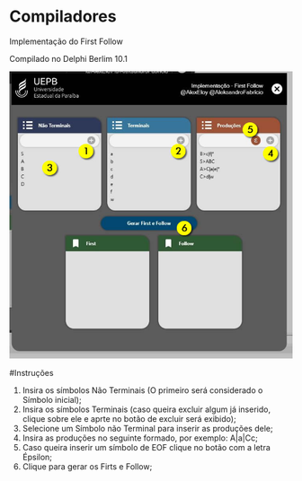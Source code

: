 # Compiladores
Implementação do First Follow

Compilado no Delphi Berlim 10.1

![Tutorial](https://github.com/alexeloy/Compiladores/blob/master/tutorial.jpg)

#Instruções
  1. Insira os símbolos Não Terminais (O primeiro será considerado o Símbolo inicial);
  2. Insira os símbolos Terminais (caso queira excluir algum já inserido, clique sobre ele e aprte no botão de excluir será exibido);
  3. Selecione um Símbolo não Terminal para inserir as produções dele;
  4. Insira as produções no seguinte formado, por exemplo: A|a|Cc;
  5. Caso queira inserir um símbolo de EOF clique no botão com a letra Épsilon;
  6. Clique para gerar os Firts e Follow;

